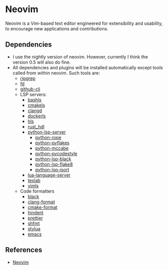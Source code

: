 # Neovim

Neovim is a Vim-based text editor engineered for extensibility and usability, to
encourage new applications and contributions.

## Dependencies

- I use the nightly version of neovim. However, currently I think the version
  0.5 will also do fine.
- All dependencies and plugins will be installed automatically except tools
  called from within neovim. Such tools are:
  - [ripgrep](https://github.com/BurntSushi/ripgrep)
  - [fd](https://github.com/sharkdp/fd)
  - [github-cli](https://cli.github.com/)
  - LSP servers:
    - [bashls](https://github.com/bash-lsp/bash-language-server)
    - [cmakels](https://github.com/regen100/cmake-language-server)
    - [clangd](https://github.com/clangd/clangd)
    - [dockerls](https://github.com/rcjsuen/dockerfile-language-server-nodejs)
    - [hls](https://github.com/haskell/haskell-language-server)
    - [rust_hdl](https://github.com/VHDL-LS/rust_hdl)
    - [python-lsp-server](https://github.com/python-lsp/python-lsp-server)
      - [python-rope](https://github.com/python-rope/rope)
      - [python-pyflakes](https://github.com/PYCQA/pyflakes)
      - [python-mccabe](https://github.com/PYCQA/mccabe)
      - [python-pycodestyle](https://github.com/PYCQA/pycodestyle)
      - [python-lsp-black](https://github.com/python-lsp/python-lsp-black)
      - [python-lsp-flake8](https://github.com/emanspeaks/pyls-flake8)
      - [python-lsp-isort](https://github.com/paradoxxxzero/pyls-isort)
    - [lua-language-server](https://github.com/sumneko/lua-language-server)
    - [texlab](https://github.com/latex-lsp/texlab)
    - [vimls](https://github.com/iamcco/vim-language-server)
  - Code formatters
    - [black](https://github.com/psf/black)
    - [clang-format](https://clang.llvm.org/docs/ClangFormatStyleOptions.html)
    - [cmake-format](https://github.com/cheshirekow/cmake_format)
    - [hindent](https://hackage.haskell.org/package/hindent)
    - [prettier](https://prettier.io/)
    - [shfmt](https://github.com/mvdan/sh)
    - [stylua](https://github.com/johnnymorganz/stylua)
    - [emacs](https://www.gnu.org/software/emacs/)

## References

- [Neovim](https://neovim.io/)
